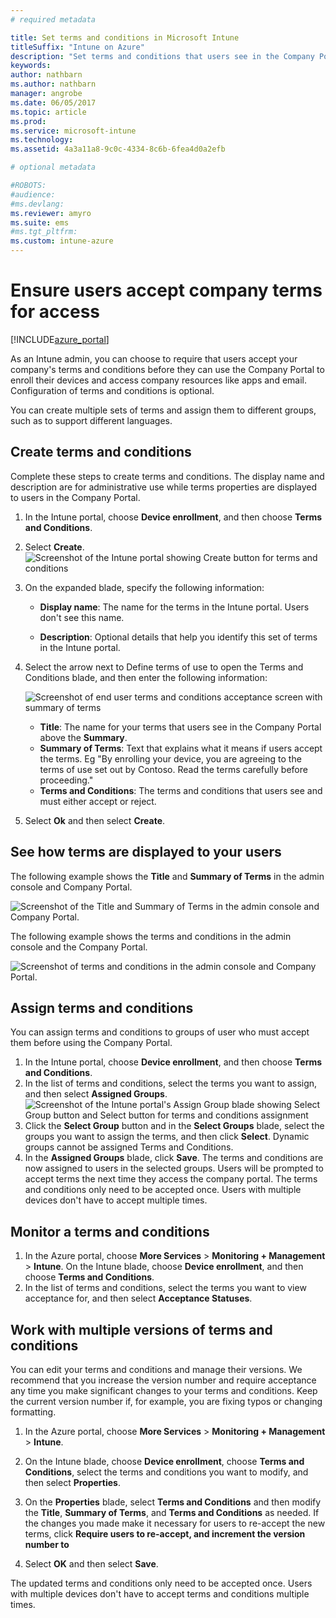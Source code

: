 ```yaml
---
# required metadata

title: Set terms and conditions in Microsoft Intune
titleSuffix: "Intune on Azure"
description: "Set terms and conditions that users see in the Company Portal for Intune. "
keywords:
author: nathbarn
ms.author: nathbarn
manager: angrobe
ms.date: 06/05/2017
ms.topic: article
ms.prod:
ms.service: microsoft-intune
ms.technology:
ms.assetid: 4a3a11a8-9c0c-4334-8c6b-6fea4d0a2efb

# optional metadata

#ROBOTS:
#audience:
#ms.devlang:
ms.reviewer: amyro
ms.suite: ems
#ms.tgt_pltfrm:
ms.custom: intune-azure
---
```


# Ensure users accept company terms for access

[!INCLUDE[azure_portal](./includes/azure_portal.md)]

As an Intune admin, you can choose to require that users accept your company's terms and conditions before they can use the Company Portal to enroll their devices and access company resources like apps and email. Configuration of terms and conditions is optional.

You can create multiple sets of terms and assign them to different groups, such as to support different languages.

## Create terms and conditions
Complete these steps to create terms and conditions. The display name and description are for administrative use while terms properties are displayed to users in the Company Portal.

1. In the Intune portal, choose **Device enrollment**, and then choose **Terms and Conditions**.
2. Select **Create**.
![Screenshot of the Intune portal showing Create button for terms and conditions](media/terms-create-terms.png)
3. On the expanded blade, specify the following information:

   - **Display name**: The name for the terms in the Intune portal. Users don't see this name.

   - **Description**: Optional details that help you identify this set of terms in the Intune portal.

4. Select the arrow next to Define terms of use to open the Terms and Conditions blade, and then enter the following information:

   ![Screenshot of end user terms and conditions acceptance screen with summary of terms](./media/terms-summary-create.png)

   - **Title**: The name for your terms that users see in the Company Portal above the **Summary**.
   - **Summary of Terms**: Text that explains what it means if users accept the terms. Eg "By enrolling your device, you are agreeing to the terms of use set out by Contoso. Read the terms carefully before proceeding."
   - **Terms and Conditions**: The terms and conditions that users see and must either accept or reject.

5. Select **Ok** and then select **Create**.

## See how terms are displayed to your users
The following example shows the **Title** and **Summary of Terms** in the admin console and Company Portal.

![Screenshot of the Title and Summary of Terms in the admin console and Company Portal.](./media/terms-summary-terms.png)

The following example shows the terms and conditions in the admin console and the Company Portal.

![Screenshot of terms and conditions in the admin console and Company Portal.](./media/terms-properties-terms.png)

## Assign terms and conditions

You can assign terms and conditions to groups of user who must accept them before using the Company Portal.

1. In the Intune portal, choose **Device enrollment**, and then choose **Terms and Conditions**.
2. In the list of terms and conditions, select the terms you want to assign, and then select **Assigned Groups**.
![Screenshot of the Intune portal's Assign Group blade showing Select Group button and Select button for terms and conditions assignment](media/terms-assign-groups.png)
3. Click the **Select Group** button and in the **Select Groups** blade, select the groups you want to assign the terms, and then click **Select**. Dynamic groups cannot be assigned Terms and Conditions.
4. In the **Assigned Groups** blade, click **Save**.  The terms and conditions are now assigned to users in the selected groups. Users will be prompted to accept terms the next time they access the company portal. The terms and conditions only need to be accepted once. Users with multiple devices don't have to accept multiple times.


## Monitor a terms and conditions

1. In the Azure portal, choose **More Services** > **Monitoring + Management** > **Intune**. On the Intune blade, choose **Device enrollment**, and then choose **Terms and Conditions**.
2. In the list of terms and conditions, select the terms you want to view acceptance for, and then select **Acceptance Statuses**.

## Work with multiple versions of terms and conditions
You can edit your terms and conditions and manage their versions. We recommend that you increase the version number and require acceptance any time you make significant changes to your terms and conditions. Keep the current version number if, for example, you are fixing typos or changing formatting.

1. In the Azure portal, choose **More Services** > **Monitoring + Management** > **Intune**.

2. On the Intune blade, choose **Device enrollment**,  choose **Terms and Conditions**, select the terms and conditions you want to modify, and then select **Properties**.

4. On the **Properties** blade, select **Terms and Conditions** and then modify the **Title**, **Summary of Terms**, and **Terms and Conditions** as needed. If the changes you made make it necessary for users to re-accept the new terms, click **Require users to re-accept, and increment the version number to**

4.  Select **OK** and then select **Save**.

The updated terms and conditions only need to be accepted once. Users with multiple devices don't have to accept terms and conditions multiple times.
